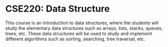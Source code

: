 # CSE220: Data Structure
This course is an introduction to data structures, where the students will study the elementary data structures such as arrays, lists, stacks, queues, trees, etc. These data structures will be used to study and implement different algorithms such as sorting, searching, tree traversal, etc.
